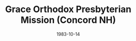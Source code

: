 ---
date: &id001 1983-10-14
end_date: null
location:
  address: null
  city: Concord
  state: NH
minister:
- end: 1986-10-07
  name: Malcolm Wright
  start: 1983-10-14
  type: Pastor
ministers:
- Malcolm Wright
name: Grace Orthodox Presbyterian Mission
names: null
origination_date: *id001
raw_data: "Grace Orthodox Presbyterian Mission  (October 14, 1983\u2013 October 7,\
  \ 1986)\nPastor: Malcolm Wright, 1983\u201386"
received_from: null
states:
- NH
status:
  active: false
  end_date: 1986-10-07
  reason: null
  received_from: null
  withdrawal_to: null
title: Grace Orthodox Presbyterian Mission (Concord NH)
year_established:
- 1983

---
